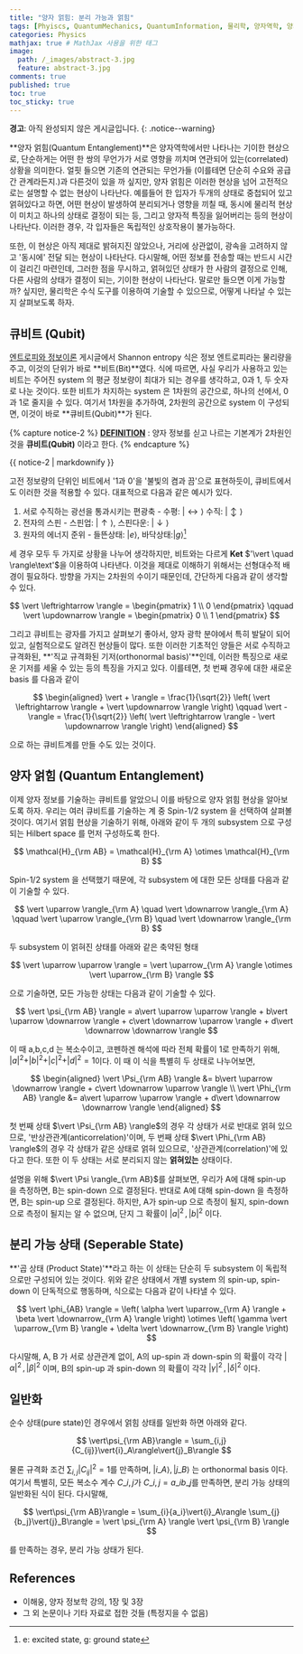 ```yaml
---
title: "양자 얽힘: 분리 가능과 얽힘"
tags: [Phyiscs, QuantumMechanics, QuantumInformation, 물리학, 양자역학, 양자정보] # 태그 입력
categories: Physics
mathjax: true # MathJax 사용을 위한 태그
image:
  path: /_images/abstract-3.jpg
  feature: abstract-3.jpg
comments: true
published: true
toc: true
toc_sticky: true
---
```

**경고**: 아직 완성되지 않은 게시글입니다.
{: .notice--warning}

**양자 얽힘(Quantum Entanglement)**은 양자역학에서만 나타나는 기이한 현상으로, 단순하게는 어떤 한 쌍의 무언가가
서로 영향을 끼치며 연관되어 있는(correlated) 상황을 의미한다. 얼핏 들으면 기존의 연관되는 무언가들 (이를테면
단순히 수요와 공급간 관계라든지.)과 다른것이 있을 까 싶지만, 양자 얽힘은 이러한 현상을 넘어 고전적으로는
설명할 수 없는 현상이 나타난다. 예를들어 한 입자가 두개의 상태로 중첩되어 있고 얽혀있다고 하면,
어떤 현상이 발생하여 분리되거나 영향을 끼칠 때, 동시에 물리적 현상이 미치고 하나의 상태로 결정이 되는 등,
그리고 양자적 특징을 잃어버리는 등의 현상이 나타난다. 이러한 경우, 각 입자들은 독립적인 상호작용이 불가능하다. 

또한, 이 현상은 아직 제대로 밝혀지진 않았으나, 거리에 상관없이, 광속을 고려하지 않고 '동시에' 전달 되는 현상이
나타난다. 다시말해, 어떤 정보를 전송할 때는 반드시 시간이 걸리긴 마련인데, 그러한 점을 무시하고, 얽혀있던 상태가
한 사람의 결정으로 인해, 다른 사람의 상태가 결정이 되는, 기이한 현상이 나타난다. 말로만 들으면 이게 가능할까?
싶지만, 물리학은 수식 도구를 이용하여 기술할 수 있으므로, 어떻게 나타날 수 있는 지 살펴보도록 하자.

## 큐비트 (Qubit)
[엔트로피와 정보이론](/physics/Information-Theory/#섀넌-엔트로피-shannon-entropy) 게시글에서 Shannon entropy 식은
정보 엔트로피라는 물리량을 주고, 이것의 단위가 바로 **비트(Bit)**였다. 식에 따르면, 사실 우리가 사용하고 있는
비트는 주어진 system 의 평균 정보량이 최대가 되는 경우를 생각하고, 0과 1, 두 숫자로 나눈 것이다. 또한 비트가 차지하는
system 은 1차원의 공간으로, 하나의 선에서, 0과 1로 줄지을 수 있다. 여기서 1차원을 추가하여, 2차원의 공간으로
system 이 구성되면, 이것이 바로 **큐비트(Qubit)**가 된다.

{% capture notice-2 %}
**<u>DEFINITION</u>** : 양자 정보를 싣고 나르는 기본계가 2차원인 것을 
**큐비트(Qubit)** 이라고 한다.
{% endcapture %}
<div class="notice--info">{{ notice-2 | markdownify }}</div>

고전 정보량의 단위인 비트에서 '1과 0'을 '불빛의 켬과 끔'으로 표현하듯이, 큐비트에서도 이러한 것을 적용할 수 있다.
대표적으로 다음과 같은 예시가 있다.

1. 서로 수직하는 광선을 통과시키는 편광축 - 수평: $\vert \leftrightarrow \rangle$ 수직: $\vert \updownarrow \rangle$
2. 전자의 스핀 - 스핀업: $\vert \uparrow \rangle$, 스핀다운: $\vert \downarrow \rangle$
3. 원자의 에너지 준위 - 들뜬상태: $\vert e \rangle$, 바닥상태:$\vert g \rangle$[^1]

세 경우 모두 두 가지로 상황을 나누어 생각하지만, 비트와는 다르게 **Ket** $'\vert \quad \rangle\text'$을 이용하여
나타낸다. 이것을 제대로 이해하기 위해서는 선형대수적 배경이 필요하다. 방향을 가지는 2차원의 수이기 때문인데,
간단하게 다음과 같이 생각할 수 있다.

$$
\vert \leftrightarrow \rangle = \begin{pmatrix} 1 \\ 0 \end{pmatrix} \qquad
\vert \updownarrow \rangle = \begin{pmatrix} 0 \\ 1 \end{pmatrix}
$$

그리고 큐비트는 광자를 가지고 살펴보기 좋아서, 양자 광학 분야에서 특히 발달이 되어 있고, 실험적으로도
알려진 현상들이 많다. 또한 이러한 기초적인 양들은 서로 수직하고 규격화된, **'직교 규격화된 기저(orthonormal basis)'**인데, 
이러한 특징으로 새로운 기저를 세울 수 있는 등의 특징을 가지고 있다.
이를테면, 첫 번째 경우에 대한 새로운 basis 를 다음과 같이

$$
\begin{aligned}
\vert + \rangle = \frac{1}{\sqrt{2}} \left( \vert \leftrightarrow \rangle + \vert \updownarrow \rangle \right) \qquad
\vert - \rangle = \frac{1}{\sqrt{2}} \left( \vert \leftrightarrow \rangle - \vert \updownarrow \rangle \right)
\end{aligned}
$$

으로 하는 큐비트계를 만들 수도 있는 것이다.

## 양자 얽힘 (Quantum Entanglement)
이제 양자 정보를 기술하는 큐비트를 알았으니 이를 바탕으로 양자 얽힘 현상을 알아보도록 하자.
우리는 여러 큐비트를 기술하는 계 중 Spin-1/2 system 을 선택하여 살펴볼 것이다. 여기서 얽힘
현상을 기술하기 위해, 아래와 같이 두 개의 subsystem 으로 구성되는 Hilbert space 를 먼저
구성하도록 한다.

$$
\mathcal{H}_{\rm AB} = \mathcal{H}_{\rm A} \otimes \mathcal{H}_{\rm B}
$$

Spin-1/2 system 을 선택했기 때문에, 각 subsystem 에 대한 모든 상태를 다음과 같이 기술할 수 있다.

$$
\vert \uparrow \rangle_{\rm A} \quad \vert \downarrow \rangle_{\rm A} \qquad
\vert \uparrow \rangle_{\rm B} \quad \vert \downarrow \rangle_{\rm B}
$$

두 subsystem 이 얽혀진 상태를 아래와 같은 축약된 형태

$$
\vert \uparrow \uparrow \rangle = \vert \uparrow_{\rm A} \rangle \otimes
\vert \uparrow_{\rm B} \rangle
$$

으로 기술하면, 모든 가능한 상태는 다음과 같이 기술할 수 있다.

$$
\vert \psi_{\rm AB} \rangle = a\vert \uparrow \uparrow \rangle + b\vert \uparrow \downarrow \rangle + c\vert \downarrow \uparrow \rangle + d\vert \downarrow \downarrow \rangle
$$

이 때 a,b,c,d 는 복소수이고, 코펜하겐 해석에 따라 전체 확률이 1로 만족하기 위해, $\vert a \vert^2 + \vert b \vert^2 + \vert c \vert^2 + \vert d \vert^2 = 1$이다.
이 때 이 식을 특별히 두 상태로 나누어보면,

$$
\begin{aligned}
\vert \Psi_{\rm AB} \rangle &= b\vert \uparrow \downarrow \rangle + c\vert \downarrow \uparrow \rangle \\
\vert \Phi_{\rm AB} \rangle &= a\vert \uparrow \uparrow \rangle + d\vert \downarrow \downarrow \rangle
\end{aligned}
$$

첫 번째 상태 $\vert \Psi_{\rm AB} \rangle$의 경우 각 상태가 서로 반대로 얽혀 있으므로, '반상관관계(anticorrelation)'이며, 
두 번째 상태 $\vert \Phi_{\rm AB} \rangle$의 경우 각 상태가 같은 상태로 얽혀 있으므로,
'상관관계(correlation)'에 있다고 한다. 또한 이 두 상태는 서로 분리되지 않는 **얽혀있는**
상태이다. 

설명을 위해 $\vert \Psi \rangle_{\rm AB}$를 살펴보면, 우리가 A에 대해 spin-up 을 측정하면,
B는 spin-down 으로 결정된다. 반대로 A에 대해 spin-down 을 측정하면, B는 spin-up 으로 결정된다. 하지만,
A가 spin-up 으로 측정이 될지, spin-down 으로 측정이 될지는 알 수 없으며, 단지 그 확률이 
$\vert a \vert^2 \,, \vert b \vert^2$ 이다.

## 분리 가능 상태 (Seperable State)
**'곱 상태 (Product State)'**라고 하는 이 상태는 단순히 두 subsystem 이 독립적으로만
구성되어 있는 것이다. 위와 같은 상태에서 개별 system 의 spin-up, spin-down 이 단독적으로 행동하며,
식으로는 다음과 같이 나타낼 수 있다.

$$
\vert \phi_{AB} \rangle = \left( \alpha \vert \uparrow_{\rm A} \rangle + \beta \vert \downarrow_{\rm A} \rangle \right)
\otimes \left( \gamma \vert \uparrow_{\rm B} \rangle + \delta \vert \downarrow_{\rm B} \rangle \right)
$$

다시말해, A, B 가 서로 상관관계 없이, A의 up-spin 과 down-spin 의 확률이 각각 $\vert \alpha \vert^2 \,, \vert \beta \vert^2$ 이며, B의 spin-up 과 spin-down 의 확률이 각각 $\vert \gamma \vert^2 \,, \vert \delta \vert^2$ 이다. 

## 일반화
순수 상태(pure state)인 경우에서 얽힘 상태를 일반화 하면 아래와 같다.

$$
\vert\psi_{\rm AB}\rangle = \sum_{i,j}{C_{ij}}\vert{i}_A\rangle\vert{j}_B\rangle
$$

물론 규격화 조건 $\sum_{i,j}{\vert C_{ij} \vert}^2=1$를 만족하며, $\vert{i}\_A\rangle, \vert{j}\_B\rangle$ 
는 orthonormal basis 이다. 여기서 특별히, 모든 복소수 계수 $C\_{i,j}$가 $C\_{i,j} = a\_{i}b\_{j}$를 만족하면,
분리 가능 상태의 일반화된 식이 된다. 다시말해,

$$
\vert\psi_{\rm AB}\rangle = \sum_{i}{a_i}\vert{i}_A\rangle \sum_{j}{b_j}\vert{j}_B\rangle
= \vert \psi_{\rm A} \rangle \vert \psi_{\rm B} \rangle
$$

를 만족하는 경우, 분리 가능 상태가 된다.

## References
* 이해웅, 양자 정보학 강의, 1장 및 3장
* 그 외 논문이나 기타 자료로 접한 것들 (특정지을 수 없음)

[^1]: e: excited state, g: ground state